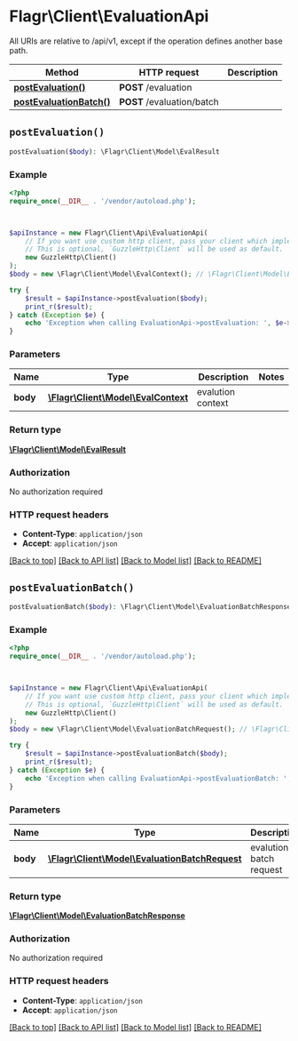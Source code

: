 # Flagr\Client\EvaluationApi

All URIs are relative to /api/v1, except if the operation defines another base path.

| Method | HTTP request | Description |
| ------------- | ------------- | ------------- |
| [**postEvaluation()**](EvaluationApi.md#postEvaluation) | **POST** /evaluation |  |
| [**postEvaluationBatch()**](EvaluationApi.md#postEvaluationBatch) | **POST** /evaluation/batch |  |


## `postEvaluation()`

```php
postEvaluation($body): \Flagr\Client\Model\EvalResult
```



### Example

```php
<?php
require_once(__DIR__ . '/vendor/autoload.php');



$apiInstance = new Flagr\Client\Api\EvaluationApi(
    // If you want use custom http client, pass your client which implements `GuzzleHttp\ClientInterface`.
    // This is optional, `GuzzleHttp\Client` will be used as default.
    new GuzzleHttp\Client()
);
$body = new \Flagr\Client\Model\EvalContext(); // \Flagr\Client\Model\EvalContext | evalution context

try {
    $result = $apiInstance->postEvaluation($body);
    print_r($result);
} catch (Exception $e) {
    echo 'Exception when calling EvaluationApi->postEvaluation: ', $e->getMessage(), PHP_EOL;
}
```

### Parameters

| Name | Type | Description  | Notes |
| ------------- | ------------- | ------------- | ------------- |
| **body** | [**\Flagr\Client\Model\EvalContext**](../Model/EvalContext.md)| evalution context | |

### Return type

[**\Flagr\Client\Model\EvalResult**](../Model/EvalResult.md)

### Authorization

No authorization required

### HTTP request headers

- **Content-Type**: `application/json`
- **Accept**: `application/json`

[[Back to top]](#) [[Back to API list]](../../README.md#endpoints)
[[Back to Model list]](../../README.md#models)
[[Back to README]](../../README.md)

## `postEvaluationBatch()`

```php
postEvaluationBatch($body): \Flagr\Client\Model\EvaluationBatchResponse
```



### Example

```php
<?php
require_once(__DIR__ . '/vendor/autoload.php');



$apiInstance = new Flagr\Client\Api\EvaluationApi(
    // If you want use custom http client, pass your client which implements `GuzzleHttp\ClientInterface`.
    // This is optional, `GuzzleHttp\Client` will be used as default.
    new GuzzleHttp\Client()
);
$body = new \Flagr\Client\Model\EvaluationBatchRequest(); // \Flagr\Client\Model\EvaluationBatchRequest | evalution batch request

try {
    $result = $apiInstance->postEvaluationBatch($body);
    print_r($result);
} catch (Exception $e) {
    echo 'Exception when calling EvaluationApi->postEvaluationBatch: ', $e->getMessage(), PHP_EOL;
}
```

### Parameters

| Name | Type | Description  | Notes |
| ------------- | ------------- | ------------- | ------------- |
| **body** | [**\Flagr\Client\Model\EvaluationBatchRequest**](../Model/EvaluationBatchRequest.md)| evalution batch request | |

### Return type

[**\Flagr\Client\Model\EvaluationBatchResponse**](../Model/EvaluationBatchResponse.md)

### Authorization

No authorization required

### HTTP request headers

- **Content-Type**: `application/json`
- **Accept**: `application/json`

[[Back to top]](#) [[Back to API list]](../../README.md#endpoints)
[[Back to Model list]](../../README.md#models)
[[Back to README]](../../README.md)
